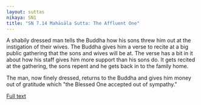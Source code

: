 ```yaml
---
layout: suttas
nikaya: SN1
title: "SN 7.14 Mahāsāla Sutta: The Affluent One"
---
```


A shabily dressed man tells the Buddha how his sons threw him out at the instigation of their wives. The Buddha gives him a verse to recite at a big public gathering that the sons and wives will be at. The verse has a bit in it about how his staff gives him more support than his sons do. It gets recited at the gathering, the sons repent and he gets back in to the family home.  

The man, now finely dressed, returns to the Buddha and gives him money out of gratitude which "the Blessed One accepted out of sympathy."

[Full text](https://www.dhammatalks.org/suttas/SN/SN7_14.html)
